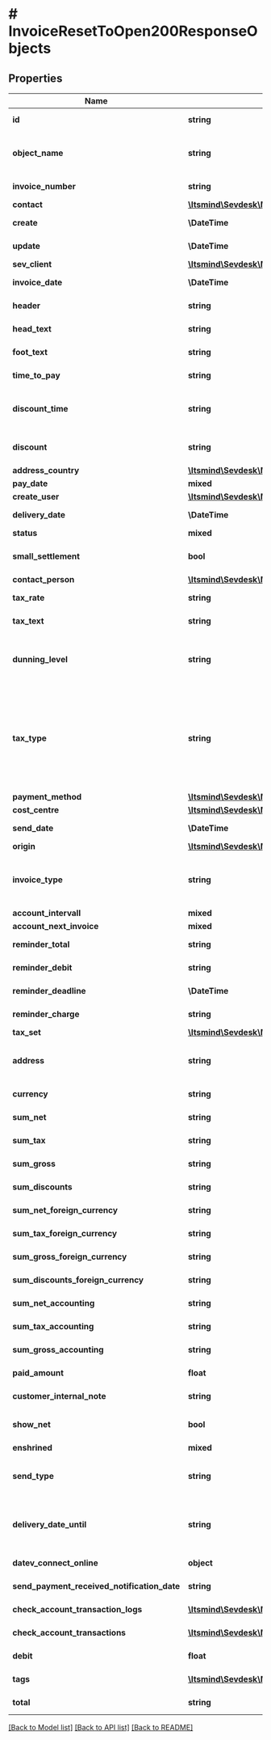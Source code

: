 # # InvoiceResetToOpen200ResponseObjects

## Properties

Name | Type | Description | Notes
------------ | ------------- | ------------- | -------------
**id** | **string** | The invoice id | [optional] [readonly]
**object_name** | **string** | The invoice object name | [optional] [readonly] [default to 'Invoice']
**invoice_number** | **string** | The invoice number | [optional] [readonly]
**contact** | [**\Itsmind\Sevdesk\Model\ModelContactResponse**](ModelContactResponse.md) |  | [optional]
**create** | **\DateTime** | Date of invoice creation | [optional] [readonly]
**update** | **\DateTime** | Date of last invoice update | [optional] [readonly]
**sev_client** | [**\Itsmind\Sevdesk\Model\ModelInvoiceResponseSevClient**](ModelInvoiceResponseSevClient.md) |  | [optional]
**invoice_date** | **\DateTime** | The invoice date. | [optional] [readonly]
**header** | **string** | Normally consist of prefix plus the invoice number | [optional] [readonly]
**head_text** | **string** | Certain html tags can be used here to format your text | [optional] [readonly]
**foot_text** | **string** | Certain html tags can be used here to format your text | [optional] [readonly]
**time_to_pay** | **string** | The time the customer has to pay the invoice in days | [optional] [readonly]
**discount_time** | **string** | If a value other than zero is used for the discount attribute,      you need to specify the amount of days for which the discount is granted. | [optional] [readonly]
**discount** | **string** | If you want to give a discount, define the percentage here. Otherwise provide zero as value | [optional] [readonly]
**address_country** | [**\Itsmind\Sevdesk\Model\ModelStaticCountryResponse**](ModelStaticCountryResponse.md) |  | [optional]
**pay_date** | **mixed** |  | [optional]
**create_user** | [**\Itsmind\Sevdesk\Model\ModelCreditNoteResponseCreateUser**](ModelCreditNoteResponseCreateUser.md) |  | [optional]
**delivery_date** | **\DateTime** | Timestamp. This can also be a date range if you also use the attribute deliveryDateUntil | [optional] [readonly]
**status** | **mixed** |  | [optional]
**small_settlement** | **bool** | Defines if the client uses the small settlement scheme.      If yes, the invoice must not contain any vat | [optional] [readonly]
**contact_person** | [**\Itsmind\Sevdesk\Model\ModelInvoiceResponseContactPerson**](ModelInvoiceResponseContactPerson.md) |  | [optional]
**tax_rate** | **string** | Is overwritten by invoice position tax rates | [optional] [readonly]
**tax_text** | **string** | A common tax text would be &#39;Umsatzsteuer 19%&#39; | [optional] [readonly]
**dunning_level** | **string** | Defines how many reminders have already been sent for the invoice.      Starts with 1 (Payment reminder) and should be incremented by one every time another reminder is sent. | [optional] [readonly]
**tax_type** | **string** | Tax type of the invoice. There are four tax types: 1. default - Umsatzsteuer ausweisen 2. eu - Steuerfreie innergemeinschaftliche Lieferung (Europäische Union) 3. noteu - Steuerschuldnerschaft des Leistungsempfängers (außerhalb EU, z. B. Schweiz) 4. custom - Using custom tax set 5. ss - Not subject to VAT according to §19 1 UStG Tax rates are heavily connected to the tax type used. | [optional] [readonly]
**payment_method** | [**\Itsmind\Sevdesk\Model\ModelPaymentMethodResponse**](ModelPaymentMethodResponse.md) |  | [optional]
**cost_centre** | [**\Itsmind\Sevdesk\Model\ModelInvoiceResponseCostCentre**](ModelInvoiceResponseCostCentre.md) |  | [optional]
**send_date** | **\DateTime** | The date the invoice was sent to the customer | [optional] [readonly]
**origin** | [**\Itsmind\Sevdesk\Model\ModelInvoiceResponse**](ModelInvoiceResponse.md) |  | [optional]
**invoice_type** | **string** | Type of the invoice. For more information on the different types, check       &lt;a href&#x3D;&#39;https://api.sevdesk.de/#section/Types-and-status-of-invoices&#39;&gt;this&lt;/a&gt; section | [optional] [readonly]
**account_intervall** | **mixed** |  | [optional]
**account_next_invoice** | **mixed** |  | [optional]
**reminder_total** | **string** | Total reminder amount | [optional] [readonly]
**reminder_debit** | **string** | Debit of the reminder | [optional] [readonly]
**reminder_deadline** | **\DateTime** | Deadline of the reminder as timestamp | [optional] [readonly]
**reminder_charge** | **string** | The additional reminder charge | [optional] [readonly]
**tax_set** | [**\Itsmind\Sevdesk\Model\ModelInvoiceResponseTaxSet**](ModelInvoiceResponseTaxSet.md) |  | [optional]
**address** | **string** | Complete address of the recipient including name, street, city, zip and country.       * Line breaks can be used and will be displayed on the invoice pdf. | [optional] [readonly]
**currency** | **string** | Currency used in the invoice. Needs to be currency code according to ISO-4217 | [optional] [readonly]
**sum_net** | **string** | Net sum of the invoice | [optional] [readonly]
**sum_tax** | **string** | Tax sum of the invoice | [optional] [readonly]
**sum_gross** | **string** | Gross sum of the invoice | [optional] [readonly]
**sum_discounts** | **string** | Sum of all discounts in the invoice | [optional] [readonly]
**sum_net_foreign_currency** | **string** | Net sum of the invoice in the foreign currency | [optional] [readonly]
**sum_tax_foreign_currency** | **string** | Tax sum of the invoice in the foreign currency | [optional] [readonly]
**sum_gross_foreign_currency** | **string** | Gross sum of the invoice in the foreign currency | [optional] [readonly]
**sum_discounts_foreign_currency** | **string** | Discounts sum of the invoice in the foreign currency | [optional] [readonly]
**sum_net_accounting** | **string** | Net accounting sum of the invoice. Is usually the same as sumNet | [optional] [readonly]
**sum_tax_accounting** | **string** | Tax accounting sum of the invoice. Is usually the same as sumTax | [optional] [readonly]
**sum_gross_accounting** | **string** | Gross accounting sum of the invoice. Is usually the same as sumGross | [optional] [readonly]
**paid_amount** | **float** | Amount which has already been paid for this invoice by the customer | [optional] [readonly]
**customer_internal_note** | **string** | Internal note of the customer. Contains data entered into field &#39;Referenz/Bestellnummer&#39; | [optional] [readonly]
**show_net** | **bool** | If true, the net amount of each position will be shown on the invoice. Otherwise gross amount | [optional] [readonly]
**enshrined** | **mixed** |  | [optional]
**send_type** | **string** | Type which was used to send the invoice. IMPORTANT: Please refer to the invoice section of the       *     API-Overview to understand how this attribute can be used before using it! | [optional] [readonly]
**delivery_date_until** | **string** | If the delivery date should be a time range, another timestamp can be provided in this attribute       * to define a range from timestamp used in deliveryDate attribute to the timestamp used here. | [optional] [readonly]
**datev_connect_online** | **object** | Internal attribute | [optional] [readonly]
**send_payment_received_notification_date** | **string** | Internal attribute | [optional] [readonly]
**check_account_transaction_logs** | [**\Itsmind\Sevdesk\Model\ModelCheckAccountTransactionLogResponse[]**](ModelCheckAccountTransactionLogResponse.md) | Transaction history this invoice is booked on | [optional] [readonly]
**check_account_transactions** | [**\Itsmind\Sevdesk\Model\ModelCheckAccountTransactionResponse[]**](ModelCheckAccountTransactionResponse.md) | Transactions this invoice is booked on | [optional] [readonly]
**debit** | **float** | The remaining invoices debit | [optional] [readonly]
**tags** | [**\Itsmind\Sevdesk\Model\ModelTagResponse[]**](ModelTagResponse.md) | The tags assigned to the invoice | [optional] [readonly]
**total** | **string** | The total invoices amount | [optional] [readonly]

[[Back to Model list]](../../README.md#models) [[Back to API list]](../../README.md#endpoints) [[Back to README]](../../README.md)
